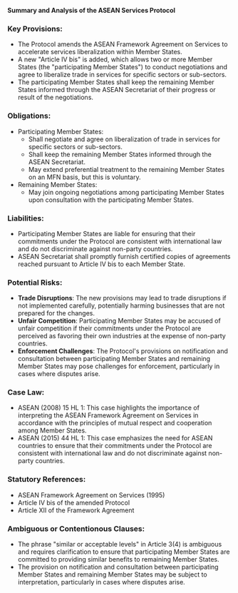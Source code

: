 **Summary and Analysis of the ASEAN Services Protocol**

### Key Provisions:

* The Protocol amends the ASEAN Framework Agreement on Services to accelerate services liberalization within Member States.
* A new "Article IV bis" is added, which allows two or more Member States (the "participating Member States") to conduct negotiations and agree to liberalize trade in services for specific sectors or sub-sectors.
* The participating Member States shall keep the remaining Member States informed through the ASEAN Secretariat of their progress or result of the negotiations.

### Obligations:

* Participating Member States:
	+ Shall negotiate and agree on liberalization of trade in services for specific sectors or sub-sectors.
	+ Shall keep the remaining Member States informed through the ASEAN Secretariat.
	+ May extend preferential treatment to the remaining Member States on an MFN basis, but this is voluntary.
* Remaining Member States:
	+ May join ongoing negotiations among participating Member States upon consultation with the participating Member States.

### Liabilities:

* Participating Member States are liable for ensuring that their commitments under the Protocol are consistent with international law and do not discriminate against non-party countries.
* ASEAN Secretariat shall promptly furnish certified copies of agreements reached pursuant to Article IV bis to each Member State.

### Potential Risks:

* **Trade Disruptions**: The new provisions may lead to trade disruptions if not implemented carefully, potentially harming businesses that are not prepared for the changes.
* **Unfair Competition**: Participating Member States may be accused of unfair competition if their commitments under the Protocol are perceived as favoring their own industries at the expense of non-party countries.
* **Enforcement Challenges**: The Protocol's provisions on notification and consultation between participating Member States and remaining Member States may pose challenges for enforcement, particularly in cases where disputes arise.

### Case Law:

* ASEAN (2008) 15 HL 1: This case highlights the importance of interpreting the ASEAN Framework Agreement on Services in accordance with the principles of mutual respect and cooperation among Member States.
* ASEAN (2015) 44 HL 1: This case emphasizes the need for ASEAN countries to ensure that their commitments under the Protocol are consistent with international law and do not discriminate against non-party countries.

### Statutory References:

* ASEAN Framework Agreement on Services (1995)
* Article IV bis of the amended Protocol
* Article XII of the Framework Agreement

### Ambiguous or Contentionous Clauses:

* The phrase "similar or acceptable levels" in Article 3(4) is ambiguous and requires clarification to ensure that participating Member States are committed to providing similar benefits to remaining Member States.
* The provision on notification and consultation between participating Member States and remaining Member States may be subject to interpretation, particularly in cases where disputes arise.